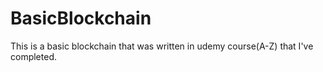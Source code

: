 # BasicBlockchain
This is a basic blockchain that was written in udemy course(A-Z) that I've completed. 
